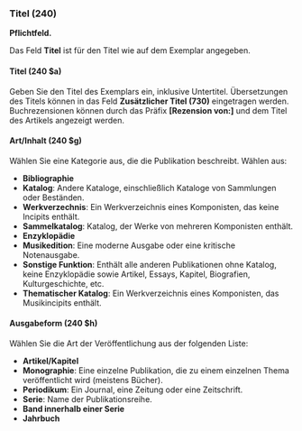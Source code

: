 ### Titel (240)

**Pflichtfeld.**

Das Feld **Titel** ist für den Titel wie auf dem Exemplar angegeben.

#### Titel (240 $a)

Geben Sie den Titel des Exemplars ein, inklusive Untertitel. Übersetzungen des Titels können in das Feld **Zusätzlicher Titel (730)** eingetragen werden. Buchrezensionen können durch das Präfix **[Rezension von:]** und dem Titel des Artikels angezeigt werden.

#### Art/Inhalt (240 $g)

Wählen Sie eine Kategorie aus, die die Publikation beschreibt. Wählen aus:

- **Bibliographie**
- **Katalog**: Andere Kataloge, einschließlich Kataloge von Sammlungen oder Beständen.
- **Werkverzechnis**: Ein Werkverzeichnis eines Komponisten, das keine Incipits enthält.
- **Sammelkatalog**: Katalog, der Werke von mehreren Komponisten enthält.
- **Enzyklopädie**
- **Musikedition**: Eine moderne Ausgabe oder eine kritische Notenausgabe.
- **Sonstige Funktion**: Enthält alle anderen Publikationen ohne Katalog, keine Enzyklopädie sowie Artikel, Essays, Kapitel, Biografien, Kulturgeschichte, etc.
- **Thematischer Katalog**: Ein Werkverzeichnis eines Komponisten, das Musikincipits enthält.

#### Ausgabeform (240 $h)

Wählen Sie die Art der Veröffentlichung aus der folgenden Liste:

- **Artikel/Kapitel**
- **Monographie**: Eine einzelne Publikation, die zu einem einzelnen Thema veröffentlicht wird (meistens Bücher).
- **Periodikum**: Ein Journal, eine Zeitung oder eine Zeitschrift.
- **Serie**: Name der Publikationsreihe.
- **Band innerhalb einer Serie**
- **Jahrbuch**
